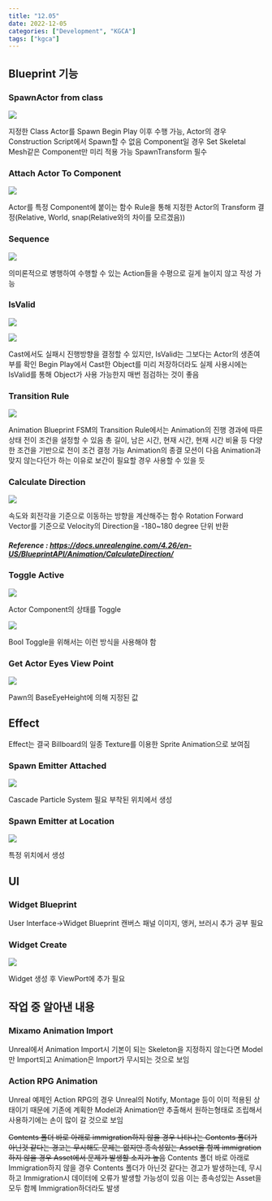 ```yaml
---
title: "12.05"
date: 2022-12-05
categories: ["Development", "KGCA"]
tags: ["kgca"]
---
```

## Blueprint 기능
### SpawnActor from class

![](/images/e92dc97d-f85c-4054-9ff1-1557e1a4715c-image.PNG)

지정한 Class Actor를 Spawn
Begin Play 이후 수행 가능, Actor의 경우 Construction Script에서 Spawn할 수 없음
Component일 경우 Set Skeletal Mesh같은 Component만 미리 적용 가능
SpawnTransform 필수

### Attach Actor To Component

![](/images/a4b1dc89-de3f-4d18-9ceb-d57ac0c5d1c8-image.PNG)

Actor를 특정 Component에 붙이는 함수
Rule을 통해 지정한 Actor의 Transform 결정(Relative, World, snap(Relative와의 차이를 모르겠음))

### Sequence

![](/images/835cce5d-79e1-4ee0-82cf-d3154f11f560-image.PNG)

의미론적으로 병행하여 수행할 수 있는 Action들을 수평으로 길게 늘이지 않고 작성 가능

### IsValid

![](/images/9bfd428a-a380-4b4f-ba05-d817989f92a8-image.PNG)

![](/images/2df1048b-a14f-4dbb-98ed-8123a80d42ed-image.PNG)

Cast에서도 실패시 진행방향을 결정할 수 있지만, IsValid는 그보다는 Actor의 생존여부를 확인
Begin Play에서 Cast한 Object를 미리 저장하더라도 실제 사용시에는 IsValid를 통해 Object가 사용 가능한지 매번 점검하는 것이 좋음

### Transition Rule

![](/images/54db24d1-efac-4e0b-998a-690682a9b8ac-image.PNG)

Animation Blueprint FSM의 Transition Rule에서는 Animation의 진행 경과에 따른 상태 전이 조건을 설정할 수 있음
총 길이, 남은 시간, 현재 시간, 현재 시간 비율 등 다양한 조건을 기반으로 전이 조건 결정 가능
Animation의 종결 모션이 다음 Animation과 맞지 않는다던가 하는 이유로 보간이 필요할 경우 사용할 수 있을 듯

### Calculate Direction

![](/images/8d1eb4b0-1278-4c9d-be2a-14b0a086fd09-image.PNG)

속도와 회전각을 기준으로 이동하는 방향을 계산해주는 함수
Rotation Forward Vector를 기준으로 Velocity의 Direction을 -180~180 degree 단위 반환
##### _Reference_ : https://docs.unrealengine.com/4.26/en-US/BlueprintAPI/Animation/CalculateDirection/

### Toggle Active

![](/images/66d482af-0287-466b-9ed5-87f89f670ffc-image.PNG)

Actor Component의 상태를 Toggle

![](/images/a815fd2a-1003-48aa-8f63-8f88d057934e-image.PNG)

Bool Toggle을 위해서는 이런 방식을 사용해야 함

### Get Actor Eyes View Point

![](/images/4c3ad42d-3745-4f77-a414-038f459d1e14-image.PNG)

Pawn의 BaseEyeHeight에 의해 지정된 값

## Effect
Effect는 결국 Billboard의 일종
Texture를 이용한 Sprite Animation으로 보여짐

### Spawn Emitter Attached

![](/images/ab085262-62bf-444f-b7d2-624c0a5e5ce4-image.PNG)

Cascade Particle System 필요
부착된 위치에서 생성

### Spawn Emitter at Location

![](/images/9c9c65ee-9681-4d08-be09-dc32a75f1f00-image.PNG)

특정 위치에서 생성

## UI
### Widget Blueprint
User Interface->Widget Blueprint
캔버스 패널
이미지, 앵커, 브러시
추가 공부 필요

### Widget Create

![](/images/9ba3ad49-a6b5-412f-ad8e-1f1cf707874c-image.PNG)

Widget 생성 후 ViewPort에 추가 필요

## 작업 중 알아낸 내용
### Mixamo Animation Import
Unreal에서 Animation Import시 기본이 되는 Skeleton을 지정하지 않는다면 Model만 Import되고 Animation은 Import가 무시되는 것으로 보임
### Action RPG Animation
Unreal 예제인 Action RPG의 경우 Unreal의 Notify, Montage 등이 이미 적용된 상태이기 때문에 기존에 계획한 Model과 Animation만 추출해서 원하는형태로 조립해서 사용하기에는 손이 많이 갈 것으로 보임

~~Contents 폴더 바로 아래로 immigration하지 않을 경우 나타나는 Contents 폴더가 아닌것 같다는 경고는 무시해도 문제는 없지만 종속성있는 Asset을 함께 immigration하지 않을 경우 Asset에서 문제가 발생할 소지가 높음~~
Contents 폴더 바로 아래로 Immigration하지 않을 경우 Contents 폴더가 아닌것 같다는 경고가 발생하는데, 무시하고 Immigration시 데이터에 오류가 발생할 가능성이 있음 이는 종속성있는 Asset을 모두 함께 Immigration하더라도 발생